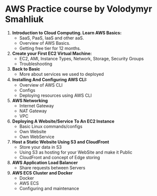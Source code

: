 # AWS Practice course by Volodymyr Smahliuk

1. **Introduction to Cloud Computing. Learn AWS Basics:**
    - SaaS, PaaS, IaaS and other aaS.
    - Overview of AWS Basics.
    - Getting free tier for 12 months.
2. **Create your First EC2 Virtual Machine:**
    - EC2, AMI, Instance Types, Network, Storage, Security Groups
    - Troubleshooting
3. **Back to Basic**
    - More about services we used to deployed
4. **Installing And Conﬁguring AWS CLI:**
    - Overview of AWS CLI
    - Configs
    - Deploying resources using AWS CLI
5. **AWS Networking**
    - Internet Gateway
    - NAT Gateway
    - VPC
6. **Deploying A Website/Service To An EC2 Instance**
    - Basic Linux commands/configs
    - Own Website
    - Own WebService
7. **Host a Static Website Using S3 and CloudFront**
    - Store your data in S3
    - Using S3 as hosting for your WebSite and make it Public
    - CloudFront and concept of Edge storing
8. **AWS Application Load Balancer**
    - Share requests between Servers
9. **AWS ECS Cluster and Docker**
    - Docker
    - AWS ECS
    - Configuring and maintenance

